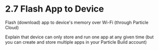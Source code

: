 # 2.7 Flash App to Device

Flash \(download\) app to device's memory over Wi-Fi \(through Particle Cloud\)

Explain that device can only store and run one app at any given time \(but you can create and store multiple apps in your Particle Build account\)

